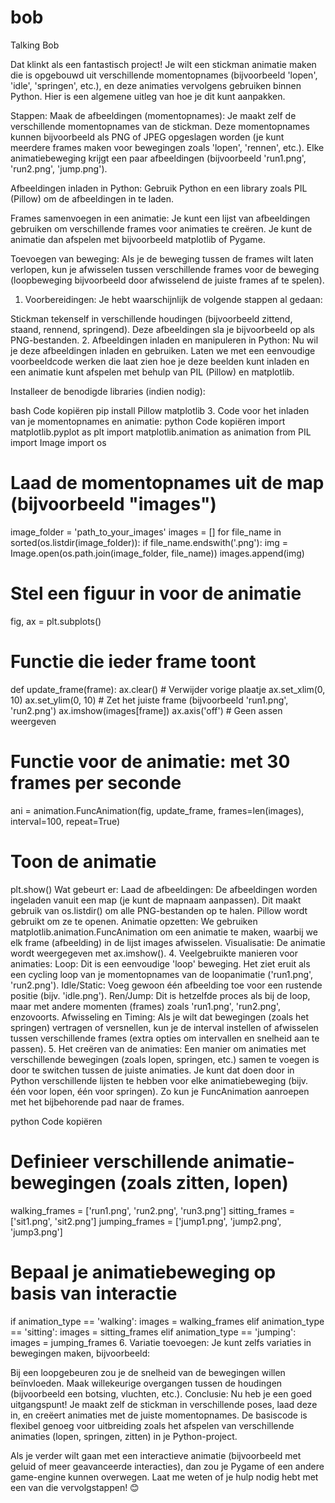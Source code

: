 # bob
Talking Bob



Dat klinkt als een fantastisch project! Je wilt een stickman animatie maken die is opgebouwd uit verschillende momentopnames (bijvoorbeeld 'lopen', 'idle', 'springen', etc.), en deze animaties vervolgens gebruiken binnen Python. Hier is een algemene uitleg van hoe je dit kunt aanpakken.

Stappen:
Maak de afbeeldingen (momentopnames): Je maakt zelf de verschillende momentopnames van de stickman. Deze momentopnames kunnen bijvoorbeeld als PNG of JPEG opgeslagen worden (je kunt meerdere frames maken voor bewegingen zoals 'lopen', 'rennen', etc.). Elke animatiebeweging krijgt een paar afbeeldingen (bijvoorbeeld 'run1.png', 'run2.png', 'jump.png').

Afbeeldingen inladen in Python: Gebruik Python en een library zoals PIL (Pillow) om de afbeeldingen in te laden.

Frames samenvoegen in een animatie: Je kunt een lijst van afbeeldingen gebruiken om verschillende frames voor animaties te creëren. Je kunt de animatie dan afspelen met bijvoorbeeld matplotlib of Pygame.

Toevoegen van beweging: Als je de beweging tussen de frames wilt laten verlopen, kun je afwisselen tussen verschillende frames voor de beweging (loopbeweging bijvoorbeeld door afwisselend de juiste frames af te spelen).

1. Voorbereidingen:
Je hebt waarschijnlijk de volgende stappen al gedaan:

Stickman tekenself in verschillende houdingen (bijvoorbeeld zittend, staand, rennend, springend).
Deze afbeeldingen sla je bijvoorbeeld op als PNG-bestanden.
2. Afbeeldingen inladen en manipuleren in Python:
Nu wil je deze afbeeldingen inladen en gebruiken. Laten we met een eenvoudige voorbeeldcode werken die laat zien hoe je deze beelden kunt inladen en een animatie kunt afspelen met behulp van PIL (Pillow) en matplotlib.

Installeer de benodigde libraries (indien nodig):

bash
Code kopiëren
pip install Pillow matplotlib
3. Code voor het inladen van je momentopnames en animatie:
python
Code kopiëren
import matplotlib.pyplot as plt
import matplotlib.animation as animation
from PIL import Image
import os

# Laad de momentopnames uit de map (bijvoorbeeld "images")
image_folder = 'path_to_your_images'
images = []
for file_name in sorted(os.listdir(image_folder)):
    if file_name.endswith('.png'):
        img = Image.open(os.path.join(image_folder, file_name))
        images.append(img)

# Stel een figuur in voor de animatie
fig, ax = plt.subplots()

# Functie die ieder frame toont
def update_frame(frame):
    ax.clear()  # Verwijder vorige plaatje
    ax.set_xlim(0, 10)
    ax.set_ylim(0, 10)
    # Zet het juiste frame (bijvoorbeeld 'run1.png', 'run2.png')
    ax.imshow(images[frame])
    ax.axis('off')  # Geen assen weergeven

# Functie voor de animatie: met 30 frames per seconde
ani = animation.FuncAnimation(fig, update_frame, frames=len(images), interval=100, repeat=True)

# Toon de animatie
plt.show()
Wat gebeurt er:
Laad de afbeeldingen: De afbeeldingen worden ingeladen vanuit een map (je kunt de mapnaam aanpassen). Dit maakt gebruik van os.listdir() om alle PNG-bestanden op te halen. Pillow wordt gebruikt om ze te openen.
Animatie opzetten: We gebruiken matplotlib.animation.FuncAnimation om een animatie te maken, waarbij we elk frame (afbeelding) in de lijst images afwisselen.
Visualisatie: De animatie wordt weergegeven met ax.imshow().
4. Veelgebruikte manieren voor animaties:
Loop: Dit is een eenvoudige 'loop' beweging. Het ziet eruit als een cycling loop van je momentopnames van de loopanimatie ('run1.png', 'run2.png').
Idle/Static: Voeg gewoon één afbeelding toe voor een rustende positie (bijv. 'idle.png').
Ren/Jump: Dit is hetzelfde proces als bij de loop, maar met andere momenten (frames) zoals 'run1.png', 'run2.png', enzovoorts.
Afwisseling en Timing: Als je wilt dat bewegingen (zoals het springen) vertragen of versnellen, kun je de interval instellen of afwisselen tussen verschillende frames (extra opties om intervallen en snelheid aan te passen).
5. Het creëren van de animaties:
Een manier om animaties met verschillende bewegingen (zoals lopen, springen, etc.) samen te voegen is door te switchen tussen de juiste animaties. Je kunt dat doen door in Python verschillende lijsten te hebben voor elke animatiebeweging (bijv. één voor lopen, één voor springen). Zo kun je FuncAnimation aanroepen met het bijbehorende pad naar de frames.

python
Code kopiëren
# Definieer verschillende animatie-bewegingen (zoals zitten, lopen)
walking_frames = ['run1.png', 'run2.png', 'run3.png']
sitting_frames = ['sit1.png', 'sit2.png']
jumping_frames = ['jump1.png', 'jump2.png', 'jump3.png']

# Bepaal je animatiebeweging op basis van interactie
if animation_type == 'walking':
    images = walking_frames
elif animation_type == 'sitting':
    images = sitting_frames
elif animation_type == 'jumping':
    images = jumping_frames
6. Variatie toevoegen:
Je kunt zelfs variaties in bewegingen maken, bijvoorbeeld:

Bij een loopgebeuren zou je de snelheid van de bewegingen willen beïnvloeden.
Maak willekeurige overgangen tussen de houdingen (bijvoorbeeld een botsing, vluchten, etc.).
Conclusie:
Nu heb je een goed uitgangspunt! Je maakt zelf de stickman in verschillende poses, laad deze in, en creëert animaties met de juiste momentopnames. De basiscode is flexibel genoeg voor uitbreiding zoals het afspelen van verschillende animaties (lopen, springen, zitten) in je Python-project.

Als je verder wilt gaan met een interactieve animatie (bijvoorbeeld met geluid of meer geavanceerde interacties), dan zou je Pygame of een andere game-engine kunnen overwegen. Laat me weten of je hulp nodig hebt met een van die vervolgstappen! 😊

